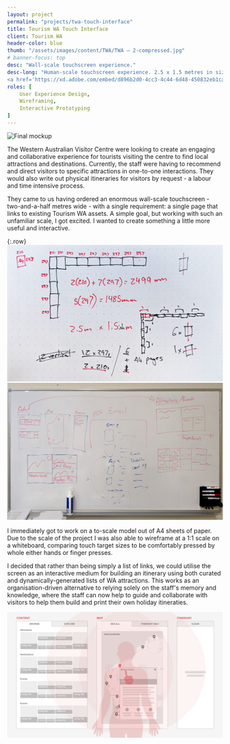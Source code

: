 ```yaml
---
layout: project
permalink: "projects/twa-touch-interface"
title: Tourism WA Touch Interface
client: Tourism WA
header-color: blue
thumb: "/assets/images/content/TWA/TWA – 2-compressed.jpg"
# banner-focus: top
desc: "Wall-scale touchscreen experience."
desc-long: "Human-scale touchscreen experience. 2.5 x 1.5 metres in size, users would collaborate on this wall-sized screen to create itineraries of Western Australian tourist attractions and destinations
<a href='https://xd.adobe.com/embed/d896b2d0-4cc3-4c44-6d48-450832eb1ca9-aea7' title='Try the prototype' target='_blank' class='button solid-blue'>Try the prototype</a>"
roles: [
    User Experience Design,
    Wireframing,
    Interactive Prototyping
]
---
```

<img alt="Final mockup" src="/assets/images/content/TWA/TWA – 2 (1).png">

The Western Australian Visitor Centre were looking to create an engaging and collaborative experience for tourists visiting the centre to find local attractions and destinations. Currently, the staff were having to recommend and direct visitors to specific attractions in one-to-one interactions. They would also write out physical itineraries for visitors by request - a labour and time intensive process.

They came to us having ordered an enormous wall-scale touchscreen - two-and-a-half metres wide - with a single requirement: a single page that links to existing Tourism WA assets. A simple goal, but working with such an unfamiliar scale, I got excited. I wanted to create something a little more useful and interactive.

{:.row}
<span class="col-12 col-lg-6"><img alt="Drawn plans of making a one-to-one scale out of A4 sheets of paper" src="/assets/images/content/TWA/notes-crop.jpg"></span>
<span class="col-12 col-lg-6"><img alt="Ideation on whiteboard" src="/assets/images/content/TWA/whiteboard.jpg"></span>

I immediately got to work on a to-scale model out of A4 sheets of paper. Due to the scale of the project I was also able to wireframe at a 1:1 scale on a whiteboard, comparing touch target sizes to be comfortably pressed by whole either hands or finger presses.

I decided that rather than being simply a list of links, we could utilise the screen as an interactive medium for building an itinerary using both curated and dynamically-generated lists of WA attractions. This works as an organisation-driven alternative to relying solely on the staff's memory and knowledge, where the staff can now help to guide and collaborate with visitors to help them build and print their own holiday itineraties.

<img alt="Wireframe with average human metrics overlaid" src="/assets/images/content/TWA/wireframe.png">